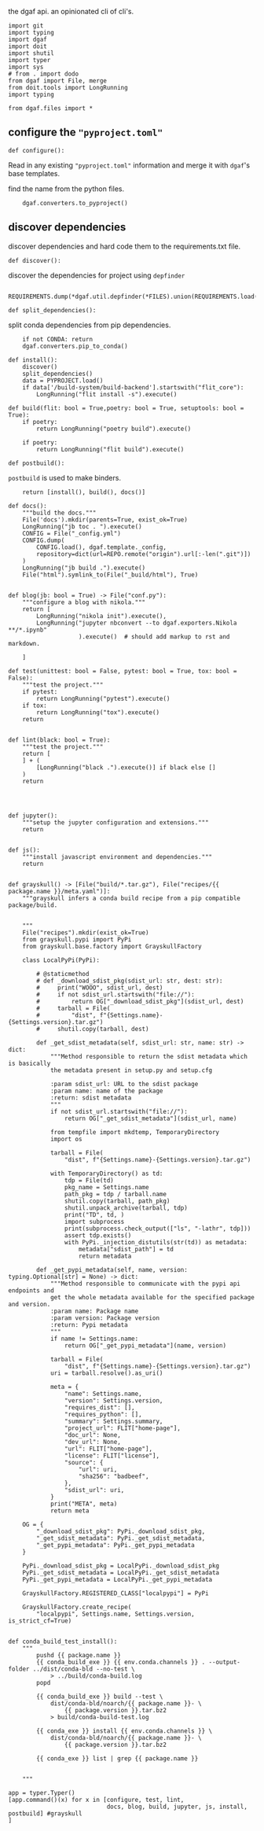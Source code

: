 the dgaf api. an opinionated cli of cli's.

    import git
    import typing
    import dgaf
    import doit
    import shutil
    import typer
    import sys
    # from . import dodo
    from dgaf import File, merge
    from doit.tools import LongRunning
    import typing

    from dgaf.files import *

## configure the `"pyproject.toml"`

    def configure():

Read in any existing `"pyproject.toml"` information and merge it with `dgaf`'s base templates.

find the name from the python files.
        
        dgaf.converters.to_pyproject()

## discover dependencies

discover dependencies and hard code them to the requirements.txt file.

    def discover():

discover the dependencies for project using `depfinder`
        
        REQUIREMENTS.dump(*dgaf.util.depfinder(*FILES).union(REQUIREMENTS.load()))

    def split_dependencies():

split conda dependencies from pip dependencies.

        if not CONDA: return
        dgaf.converters.pip_to_conda()

    def install():
        discover()
        split_dependencies()
        data = PYPROJECT.load()
        if data['/build-system/build-backend'].startswith("flit_core"):
            LongRunning("flit install -s").execute()

    def build(flit: bool = True,poetry: bool = True, setuptools: bool = True):
        if poetry:
            return LongRunning("poetry build").execute()

        if poetry:
            return LongRunning("flit build").execute()

    def postbuild():

`postbuild` is used to make binders.

        return [install(), build(), docs()]

    def docs():
        """build the docs."""
        File('docs').mkdir(parents=True, exist_ok=True)
        LongRunning("jb toc . ").execute()
        CONFIG = File("_config.yml")
        CONFIG.dump(
            CONFIG.load(), dgaf.template._config,
            repository=dict(url=REPO.remote("origin").url[:-len(".git")])
        )
        LongRunning("jb build .").execute()
        File("html").symlink_to(File("_build/html"), True)


    def blog(jb: bool = True) -> File("conf.py"):
        """configure a blog with nikola."""
        return [
            LongRunning("nikola init").execute(),
            LongRunning("jupyter nbconvert --to dgaf.exporters.Nikola **/*.ipynb"
                        ).execute()  # should add markup to rst and markdown.

        ]        

    def test(unittest: bool = False, pytest: bool = True, tox: bool = False):
        """test the project."""
        if pytest:
            return LongRunning("pytest").execute()
        if tox:
            return LongRunning("tox").execute()
        return


    def lint(black: bool = True):
        """test the project."""
        return [
        ] + (
            [LongRunning("black .").execute()] if black else []
        )
        return




    def jupyter():
        """setup the jupyter configuration and extensions."""
        return


    def js():
        """install javascript environment and dependencies."""
        return


    def grayskull() -> [File("build/*.tar.gz"), File("recipes/{{ package.name }}/meta.yaml")]:
        """grayskull infers a conda build recipe from a pip compatible package/build.


        """
        File("recipes").mkdir(exist_ok=True)
        from grayskull.pypi import PyPi
        from grayskull.base.factory import GrayskullFactory

        class LocalPyPi(PyPi):

            # @staticmethod
            # def _download_sdist_pkg(sdist_url: str, dest: str):
            #     print("WOOO", sdist_url, dest)
            #     if not sdist_url.startswith("file://"):
            #         return OG["_download_sdist_pkg"](sdist_url, dest)
            #     tarball = File(
            #         "dist", f"{Settings.name}-{Settings.version}.tar.gz")
            #     shutil.copy(tarball, dest)

            def _get_sdist_metadata(self, sdist_url: str, name: str) -> dict:
                """Method responsible to return the sdist metadata which is basically
                the metadata present in setup.py and setup.cfg

                :param sdist_url: URL to the sdist package
                :param name: name of the package
                :return: sdist metadata
                """
                if not sdist_url.startswith("file://"):
                    return OG["_get_sdist_metadata"](sdist_url, name)

                from tempfile import mkdtemp, TemporaryDirectory
                import os

                tarball = File(
                    "dist", f"{Settings.name}-{Settings.version}.tar.gz")

                with TemporaryDirectory() as td:
                    tdp = File(td)
                    pkg_name = Settings.name
                    path_pkg = tdp / tarball.name
                    shutil.copy(tarball, path_pkg)
                    shutil.unpack_archive(tarball, tdp)
                    print("TD", td, )
                    import subprocess
                    print(subprocess.check_output(["ls", "-lathr", tdp]))
                    assert tdp.exists()
                    with PyPi._injection_distutils(str(td)) as metadata:
                        metadata["sdist_path"] = td
                        return metadata

            def _get_pypi_metadata(self, name, version: typing.Optional[str] = None) -> dict:
                """Method responsible to communicate with the pypi api endpoints and
                get the whole metadata available for the specified package and version.
                :param name: Package name
                :param version: Package version
                :return: Pypi metadata
                """
                if name != Settings.name:
                    return OG["_get_pypi_metadata"](name, version)

                tarball = File(
                    "dist", f"{Settings.name}-{Settings.version}.tar.gz")
                uri = tarball.resolve().as_uri()

                meta = {
                    "name": Settings.name,
                    "version": Settings.version,
                    "requires_dist": [],
                    "requires_python": [],
                    "summary": Settings.summary,
                    "project_url": FLIT["home-page"],
                    "doc_url": None,
                    "dev_url": None,
                    "url": FLIT["home-page"],
                    "license": FLIT["license"],
                    "source": {
                        "url": uri,
                        "sha256": "badbeef",
                    },
                    "sdist_url": uri,
                }
                print("META", meta)
                return meta

        OG = {
            "_download_sdist_pkg": PyPi._download_sdist_pkg,
            "_get_sdist_metadata": PyPi._get_sdist_metadata,
            "_get_pypi_metadata": PyPi._get_pypi_metadata
        }

        PyPi._download_sdist_pkg = LocalPyPi._download_sdist_pkg
        PyPi._get_sdist_metadata = LocalPyPi._get_sdist_metadata
        PyPi._get_pypi_metadata = LocalPyPi._get_pypi_metadata

        GrayskullFactory.REGISTERED_CLASS["localpypi"] = PyPi

        GrayskullFactory.create_recipe(
            "localpypi", Settings.name, Settings.version, is_strict_cf=True)


    def conda_build_test_install():
        """
            pushd {{ package.name }}
            {{ conda_build_exe }} {{ env.conda.channels }} . --output-folder ../dist/conda-bld --no-test \
                > ../build/conda-build.log
            popd

            {{ conda_build_exe }} build --test \
                dist/conda-bld/noarch/{{ package.name }}- \
                    {{ package.version }}.tar.bz2
                > build/conda-build-test.log

            {{ conda_exe }} install {{ env.conda.channels }} \
                dist/conda-bld/noarch/{{ package.name }}- \
                    {{ package.version }}.tar.bz2

            {{ conda_exe }} list | grep {{ package.name }}


        """

    app = typer.Typer()
    [app.command()(x) for x in [configure, test, lint,
                                docs, blog, build, jupyter, js, install, postbuild] #grayskull
    ]

[`flit`]: #
[`poetry`]: #